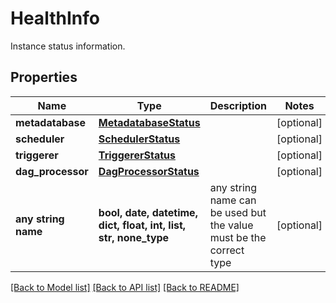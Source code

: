 <!--
 Licensed to the Apache Software Foundation (ASF) under one
 or more contributor license agreements.  See the NOTICE file
 distributed with this work for additional information
 regarding copyright ownership.  The ASF licenses this file
 to you under the Apache License, Version 2.0 (the
 "License"); you may not use this file except in compliance
 with the License.  You may obtain a copy of the License at

   http://www.apache.org/licenses/LICENSE-2.0

 Unless required by applicable law or agreed to in writing,
 software distributed under the License is distributed on an
 "AS IS" BASIS, WITHOUT WARRANTIES OR CONDITIONS OF ANY
 KIND, either express or implied.  See the License for the
 specific language governing permissions and limitations
 under the License.
 -->

# HealthInfo

Instance status information.

## Properties
Name | Type | Description | Notes
------------ | ------------- | ------------- | -------------
**metadatabase** | [**MetadatabaseStatus**](MetadatabaseStatus.md) |  | [optional] 
**scheduler** | [**SchedulerStatus**](SchedulerStatus.md) |  | [optional] 
**triggerer** | [**TriggererStatus**](TriggererStatus.md) |  | [optional] 
**dag_processor** | [**DagProcessorStatus**](DagProcessorStatus.md) |  | [optional] 
**any string name** | **bool, date, datetime, dict, float, int, list, str, none_type** | any string name can be used but the value must be the correct type | [optional]

[[Back to Model list]](../README.md#documentation-for-models) [[Back to API list]](../README.md#documentation-for-api-endpoints) [[Back to README]](../README.md)


